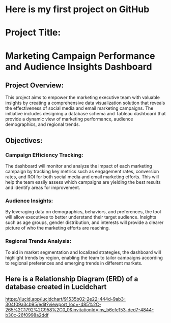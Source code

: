 # Here is my first project on GitHub 
# Project Title: 
# Marketing Campaign Performance and Audience Insights Dashboard

## Project Overview:
This project aims to empower the marketing executive team with valuable insights by creating a comprehensive data visualization solution that reveals the effectiveness of social media and email marketing campaigns. The initiative includes designing a database schema and Tableau dashboard that provide a dynamic view of marketing performance, audience demographics, and regional trends.

## Objectives:

### Campaign Efficiency Tracking: 
The dashboard will monitor and analyze the impact of each marketing campaign by tracking key metrics such as engagement rates, conversion rates, and ROI for both social media and email marketing efforts. This will help the team easily assess which campaigns are yielding the best results and identify areas for improvement.

### Audience Insights: 
By leveraging data on demographics, behaviors, and preferences, the tool will allow executives to better understand their target audience. Insights such as age groups, gender distribution, and interests will provide a clearer picture of who the marketing efforts are reaching.

### Regional Trends Analysis: 
To aid in market segmentation and localized strategies, the dashboard will highlight trends by region, enabling the team to tailor campaigns according to regional preferences and emerging trends in different markets.


## Here is a Relationship Diagram (ERD) of a database created in Lucidchart

https://lucid.app/lucidchart/91535b02-2e22-444d-9ab3-304f09a3cb95/edit?viewport_loc=-485%2C-265%2C1792%2C958%2C0_0&invitationId=inv_b6cfe153-ded7-4844-b30c-26f0998a2ddf
